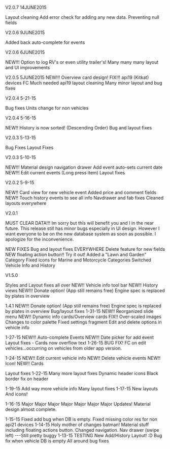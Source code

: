 V2.0.7 14JUNE2015

Layout cleaning
Add error check for adding any new data. Preventing null fields 

V2.0.6 9JUNE2015

Added back auto-complete for events

V2.0.6 6JUNE2015

NEW!!! Option to log RV's or even utility trailer's!
Many many many layout and UI improvements

V2.0.5 5JUNE2015
NEW!!! Overview card design!
FIX!!! api19 (Kitkat) devices FC
Much needed api19 layout cleaning
Many minor layout and bug fixes

V2.0.4 5-21-15

Bug fixes
Units change for non vehicles

V2.0.4 5-16-15

NEW!! History is now sorted! (Descending Order)
Bug and layout fixes

V2.0.3 5-13-15

Bug Fixes
Layout Fixes

V2.0.3 5-10-15

NEW!!! Material design navigation drawer
Add event auto-sets current date
NEW!!! Edit current events (Long press item)
Layout fixes

V2.0.2 5-9-15

NEW!! Card view for new vehicle event
Added price and comment fields
NEW!! Touch history events to see all info
Navdrawer and fab fixes
Cleaned layouts everywhere

V2.0.1

MUST CLEAR DATA!!!
Im sorry but this will benefit you and I in the near future.
This release still has minor bugs especially in UI design. However I want everyone to be on the new database system as soon as possible. I apologize for the inconvenience.

NEW FIXES
Bug and layout fixes EVERYWHERE
Delete feature for new fields
NEW floating action button!! Try it out!
Added a "Lawn and Garden" Category
Fixed icons for Marine and Motorcycle Categories
Switched Vehicle Info and History

V1.5.0

Styles and Layout fixes all over
NEW!! Vehicle info tool bar
NEW!! History views
NEW!!! Donate option! (App still remains free)
Engine spec is replaced by plates in overview

1.4.1
NEW!!! Donate option! (App still remains free)
Engine spec is replaced by plates in overview
Bug/layout fixes
1-31-15
NEW!! Reorganized slide menu
NEW!! Dynamic info cards/Overview cards
FIX!! Over-scaled images
Changes to color palette
Fixed settings fragment
Edit and delete options in vehicle info

1-27-15
NEW!!! Auto-complete Events
NEW!!! Date picker for add event
Layout fixes
    - Cards now overflow text
1-26-15
BUG FIX!
FC on edit vehicles...occurring on vehicles from older app version.

1-24-15
NEW!! Edit current vehicle info
NEW!! Delete vehicle events
NEW!! Icon!
NEW!! Cards

Layout fixes
1-22-15
Many more layout fixes
Dynamic header icons
Black border fix on header

1-19-15
Add way more vehicle info
Many layout fixes
1-17-15
New layouts
And icons!

1-16-15
Major Major Major Major Major Major Major  Updates!
Material design almost complete.

1-15-15
Fixed add bug when DB is empty. Fixed missing color res for non api21 devices
1-14-15
Holy mother of changes batman!
Material stuff including floating actions button. Changed navigation.
Nav drawer (swipe left) ---Still pretty buggy
1-13-15
TESTING
New Add/History Layout! :D
Bug fix when vehicle DB is empty
All around bug fixes
